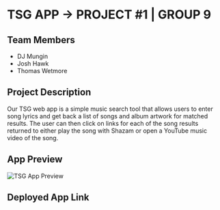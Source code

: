# TSG APP → PROJECT #1 | GROUP 9

## Team Members

- DJ Mungin
- Josh Hawk
- Thomas Wetmore

## Project Description

Our TSG web app is a simple music search tool that allows users to enter song lyrics and get back a list of songs and album artwork for matched results. The user can then click on links for each of the song results returned to either play the song with Shazam or open a YouTube music video of the song.

## App Preview

<!-- Below is a test gif. Need to update once app is a little more polished -->
![TSG App Preview](./assets/images/TSG%20APP.gif)

## Deployed App Link

<!-- Insert link to deployed app here... -->